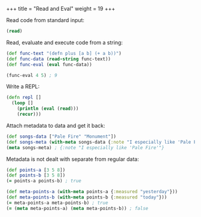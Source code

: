 +++
title = "Read and Eval"
weight = 19
+++

Read code from standard input:

```clojure
(read)
```

Read, evaluate and execute code from a string:

```clojure
(def func-text "(defn plus [a b] (+ a b))")
(def func-data (read-string func-text))
(def func-eval (eval func-data))

(func-eval 4 5) ; 9
```

Write a REPL:

```clojure
(defn repl []
  (loop []
    (println (eval (read)))
    (recur)))
```

Attach metadata to data and get it back:

```clojure
(def songs-data ["Pale Fire" "Monument"])
(def songs-meta (with-meta songs-data {:note "I especially like 'Pale Fire'"}))
(meta songs-meta) ; {:note "I especially like 'Pale Fire'"}
```

Metadata is not dealt with separate from regular data:

```clojure
(def points-a [3 5 8])
(def points-b [3 5 8])
(= points-a points-b) ; true

(def meta-points-a (with-meta points-a {:measured "yesterday"}))
(def meta-points-b (with-meta points-b {:measured "today"}))
(= meta-points-a meta-points-b) ; true
(= (meta meta-points-a) (meta meta-points-b)) ; false
```

